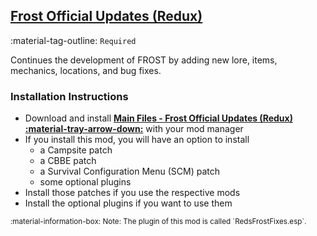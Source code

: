 ## [Frost Official Updates (Redux)](https://www.nexusmods.com/fallout4/mods/65485)
:material-tag-outline: `Required`

Continues the development of FROST by adding new lore, items, mechanics, locations, and bug fixes.

### Installation Instructions
* Download and install **[Main Files - Frost Official Updates (Redux) :material-tray-arrow-down:](https://www.nexusmods.com/fallout4/mods/65485?tab=files)** with your mod manager
* If you install this mod, you will have an option to install 
    * a Campsite patch
    * a CBBE patch
    * a Survival Configuration Menu (SCM) patch
    * some optional plugins
* Install those patches if you use the respective mods
* Install the optional plugins if you want to use them

<small>
:material-information-box:
Note: The plugin of this mod is called `RedsFrostFixes.esp`.
</small>